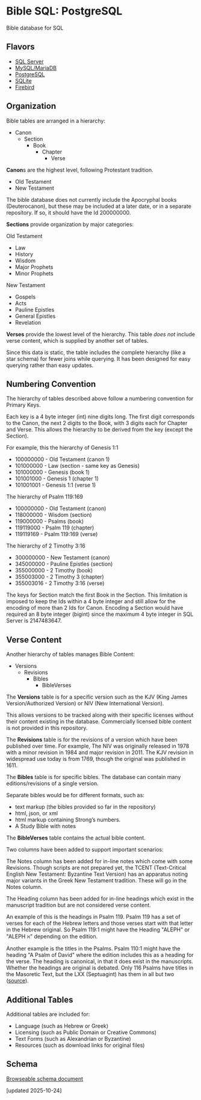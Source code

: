 # Bible SQL: PostgreSQL
Bible database for SQL

## Flavors ##

- [SQL Server](https://github.com/donjewett/bible-sql-mssql/)
- [MySQL/MariaDB](https://github.com/donjewett/bible-sql-mysql/)
- [PostgreSQL](https://github.com/donjewett/bible-sql-postgresql/)
- [SQLite](https://github.com/donjewett/bible-sql-sqlite/)
- [Firebird](https://github.com/donjewett/bible-sql-firebird/)

## Organization ##
Bible tables are arranged in a hierarchy:

- Canon
	- Section
		- Book
			- Chapter
				- Verse

**Canon**s are the highest level, following Protestant tradition.

- Old Testament 
- New Testament

The bible database does not currently include the Apocryphal books (Deuterocanon), but these may be included at a later date, or in a separate repository. If so, it should have the Id 200000000.

**Sections** provide organization by major categories:

Old Testament

- Law
- History
- Wisdom
- Major Prophets
- Minor Prophets

New Testament

- Gospels
- Acts
- Pauline Epistles
- General Epistles
- Revelation

**Verses** provide the lowest level of the hierarchy. This table *does not* include verse content, which is supplied by another set of tables.

Since this data is static, the table includes the complete hierarchy (like a star schema) for fewer joins while querying. It has been designed for easy querying rather than easy updates.


## Numbering Convention ##

The hierarchy of tables described above follow a numbering convention for Primary Keys.

Each key is a 4 byte integer (int) nine digits long. The first digit corresponds to the Canon, the next 2 digits to the Book, with 3 digits each for Chapter and Verse. This allows the hierarchy to be derived from the key (except the Section).

For example, this the hierarchy of Genesis 1:1

- 100000000 - Old Testament (canon 1)
- 101000000 - Law (section - same key as Genesis)
- 101000000 - Genesis (book 1)
- 101001000 - Genesis 1 (chapter 1)
- 101001001 - Genesis 1:1 (verse 1)

The hierarchy of Psalm 119:169

- 100000000 - Old Testament (canon)
- 118000000 - Wisdom (section)
- 119000000 - Psalms (book)
- 119119000 - Psalm 119 (chapter)
- 119119169 - Psalm 119:169 (verse)

The hierarchy of 2 Timothy 3:16

- 300000000 - New Testament (canon)
- 345000000 - Pauline Epistles (section)
- 355000000 - 2 Timothy (book)
- 355003000 - 2 Timothy 3 (chapter)
- 355003016 - 2 Timothy 3:16 (verse)


The keys for Section match the first Book in the Section. This limitation is imposed to keep the Ids within a 4 byte integer and still allow for the encoding of more than 2 Ids for Canon. Encoding a Section would have required an 8 byte integer (bigint) since the maximum 4 byte integer in SQL Server is 2147483647.

## Verse Content ##

Another hierarchy of tables manages Bible Content:

- Versions
	- Revisions
		- Bibles
			- BibleVerses

The **Versions** table is for a specific version such as the KJV (King James Version/Authorized Version) or NIV (New International Version).

This allows versions to be tracked along with their specific licenses without their content existing in the database. Commercially licensed bible content is not provided in this repository.

The **Revisions** table is for the revisions of a version which have been published over time. For example, The NIV was originally released in 1978 with a minor revision in 1984 and major revision in 2011. The KJV revision in widespread use today is from 1769, though the original was published in 1611.

The **Bibles** table is for specific bibles. The database can contain many editions/revisions of a single version. 

Separate bibles would be for different formats, such as:

- text markup (the bibles provided so far in the repository) 
- html, json, or xml
- html markup containing Strong’s numbers.
- A Study Bible with notes

The **BibleVerses** table contains the actual bible content.

Two columns have been added to support important scenarios:

The Notes column has been added for in-line notes which come with some Revisions. Though scripts are not prepared yet, the TCENT (Text-Critical English New Testament: Byzantine Text Version) has an apparatus noting major variants in the Greek New Testament tradition. These will go in the Notes column.

The Heading column has been added for in-line headings which exist in the manuscript tradition but are not considered verse content. 

An example of this is the headings in Psalm 119. Psalm 119 has a set of verses for each of the Hebrew letters and those verses start with that letter in the Hebrew original. So Psalm 119:1 might have the Heading "ALEPH" or "ALEPH ℵ" depending on the edition.

Another example is the titles in the Psalms. Psalm 110:1 might have the heading "A Psalm of David" where the edition includes this as a heading for the verse. The heading is canonical, in that it does exist in the manuscripts. Whether the headings are original is debated. Only 116 Psalms have titles in the Masoretic Text, but the LXX (Septuagint) has them in all but two ([source](https://reformedreader.wordpress.com/2009/11/09/the-titles-of-the-psalms-original/)).

## Additional Tables ##

Additional tables are included for:

- Language (such as Hebrew or Greek)
- Licensing (such as Public Domain or Creative Commons)
- Text Forms (such as Alexandrian or Byzantine)
- Resources (such as download links for original files)

## Schema ##

[Browseable schema document](https://htmlpreview.github.io/?https://raw.githubusercontent.com/donjewett/bible-sql-postgresql/main/docs/bible-schema.htm)

[updated 2025-10-24]
